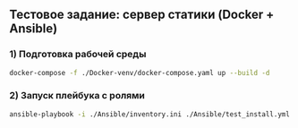 ## Тестовое задание: сервер статики (Docker + Ansible)

### 1) Подготовка рабочей среды

```bash
docker-compose -f ./Docker-venv/docker-compose.yaml up --build -d
```

### 2) Запуск плейбука с ролями


```bash
ansible-playbook -i ./Ansible/inventory.ini ./Ansible/test_install.yml
```